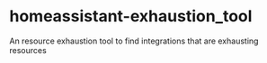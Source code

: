 # homeassistant-exhaustion_tool
An resource exhaustion tool to find integrations that are exhausting resources
